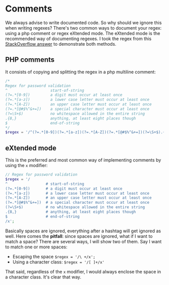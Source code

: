 # Comments

We always advise to write documented code. So why should we ignore this when writing regexes?  There's two common ways to document your regex: using a php comment or regex eXtended mode. The eXtended mode is the recommended way of documenting regexes. I took the regex from this [StackOverflow answer](http://stackoverflow.com/a/3802238) to demonstrate both methods.

## PHP comments

It consists of copying and splitting the regex in a php multiline comment:

```php
/*
Regex for password validation
^                   start-of-string
(?=.*[0-9])         a digit must occur at least once
(?=.*[a-z])         a lower case letter must occur at least once
(?=.*[A-Z])         an upper case letter must occur at least once
(?=.*[@#$%^&+=])    a special character must occur at least once
(?=\S+$)            no whitespace allowed in the entire string
.{8,}               anything, at least eight places though
$                   end-of-string
*/
$regex = '/^(?=.*[0-9])(?=.*[a-z])(?=.*[A-Z])(?=.*[@#$%^&+=])(?=\S+$).{8,}$/';
```

## eXtended mode

This is the preferred and most common way of implementing comments by using the `x` modifier:

```php
// Regex for password validation
$regex = '/
^                 # start-of-string
(?=.*[0-9])       # a digit must occur at least once
(?=.*[a-z])       # a lower case letter must occur at least once
(?=.*[A-Z])       # an upper case letter must occur at least once
(?=.*[@#$%^&+=])  # a special character must occur at least once
(?=\S+$)          # no whitespace allowed in the entire string
.{8,}             # anything, at least eight places though
$                 # end-of-string
/x';
```

Basically spaces are ignored, everything after a hashtag will get ignored as well.
Here comes the **pitfall**: since spaces are ignored, what if I want to match a space?
There are several ways, I will show two of them. Say I want to match one or more spaces:

- Escaping the space `$regex = '/\ +/x';`
- Using a character class: `$regex = '/[ ]+/x'`

That said, regardless of the `x` modifier, I would always enclose the space in a character class. It's clear that way.